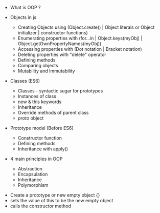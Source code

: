<!-- OOP in JS -->

- What is OOP ?

- Objects in js

  - Creating Objects using (Object.create() | Object literals or Object initializer | constructor functions)
  - Enumerating properties with (for...in | Object.keys(myObj) | Object.getOwnPropertyNames(myObj))
  - Accessing properties with (Dot notation | Bracket notation)
  - Deleting properties with "delete" operator
  - Defining methods
  - Comparing objects
  - Mutability and Immutability

- Classes (ES6)

  - Classes - syntactic sugar for prototypes
  - Instances of class
  - new & this keywords
  - Inheritance
  - Override methods of parent class
  - _proto_ object

- Prototype model (Before ES6)

  - Constructor function
  - Defining methods
  - Inheritance with apply()

- 4 main principles in OOP

  - Abstraction
  - Encapsulation
  - Inheritance
  - Polymorphism

<!-- the "new" keyword -->

- Create a prototype or new empty object {}
- sets the value of this to be the new empty object
- calls the constructor method